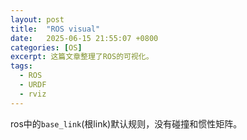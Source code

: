 ```yaml
---
layout: post
title:  "ROS visual"
date:   2025-06-15 21:55:07 +0800
categories: [OS]
excerpt: 这篇文章整理了ROS的可视化。
tags:
  - ROS
  - URDF
  - rviz
---
```



<!-- # <center>第一章 运行机制

## 第一节 初始化和文件结构 -->

ros中的`base_link`(根link)默认规则，没有碰撞和惯性矩阵。
